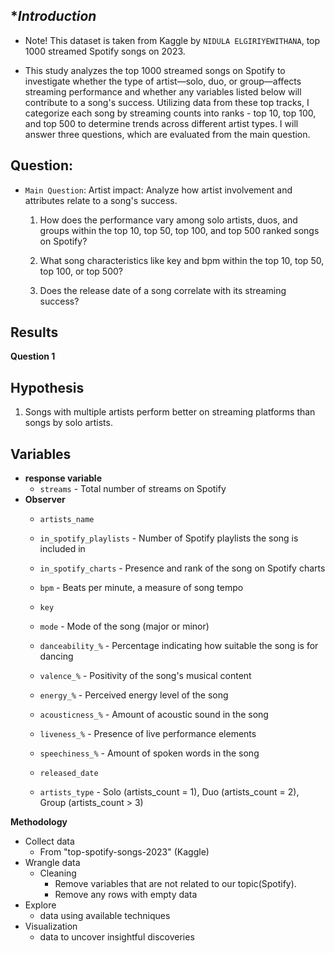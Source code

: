 **Introduction*
-

- Note! This dataset is taken from Kaggle by `NIDULA ELGIRIYEWITHANA`, top 1000 streamed Spotify songs on 2023. 

- This study analyzes the top 1000 streamed songs on Spotify to investigate whether the type of artist—solo, duo, or group—affects streaming performance and whether any variables listed below will contribute to a song's success. Utilizing data from these top tracks, I categorize each song by streaming counts into ranks - top 10, top 100, and top 500 to determine trends across different artist types. I will answer three questions, which are evaluated from the main question.


**Question:**
-
- `Main Question`: Artist impact: Analyze how artist involvement and attributes relate to a song's success.

  1. How does the performance vary among solo artists, duos, and groups within the top 10, top 50, top 100, and top 500 ranked songs on Spotify?

  2. What song characteristics like key and bpm within the top 10, top 50, top 100, or top 500?
  
  3. Does the release date of a song correlate with its streaming success?

**Results**
-
**Question 1**

**Hypothesis**
-
1. Songs with multiple artists perform better on streaming platforms than songs by solo artists.



**Variables**
-
 - **response variable**
      - `streams` - Total number of streams on Spotify
 - **Observer**
      - `artists_name`
      - `in_spotify_playlists` - Number of Spotify playlists the song is included in

      - `in_spotify_charts` - Presence and rank of the song on Spotify charts

      - `bpm` - Beats per minute, a measure of song tempo

      - `key`

      - `mode` - Mode of the song (major or minor)

      - `danceability_%` - Percentage indicating how suitable the song is for dancing

      - `valence_%` - Positivity of the song's musical content

      - `energy_%` - Perceived energy level of the song

      - `acousticness_%` - Amount of acoustic sound in the song

      - `liveness_%` - Presence of live performance elements

      - `speechiness_%` - Amount of spoken words in the song

      - `released_date`
      
      - `artists_type` - Solo (artists_count = 1), Duo (artists_count = 2), Group (artists_count > 3)

**Methodology**
 - Collect data 
    - From "top-spotify-songs-2023" (Kaggle)
 - Wrangle data 
    - Cleaning
         - Remove variables that are not related to our topic(Spotify).
         - Remove any rows with empty data
 - Explore 
    - data using available techniques
 - Visualization
    - data to uncover insightful discoveries

